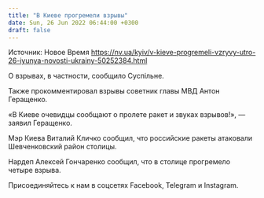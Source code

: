 ```yaml
---
title: "В Киеве прогремели взрывы"
date: Sun, 26 Jun 2022 06:44:00 +0300
draft: false
---
```

Источник: Новое Время https://nv.ua/kyiv/v-kieve-progremeli-vzryvy-utro-26-iyunya-novosti-ukrainy-50252384.html


О взрывах, в частности, сообщило Суспільне.

Также прокомментировал взрывы советник главы МВД Антон Геращенко.

«В Киеве очевидцы сообщают о пролете ракет и звуках взрывов!», — заявил Геращенко.

Мэр Киева Виталий Кличко сообщил, что российские ракеты атаковали Шевченковский район столицы.

Нардеп Алексей Гончаренко сообщил, что в столице прогремело четыре взрыва.

Присоединяйтесь к нам в соцсетях Facebook, Telegram и Instagram.
